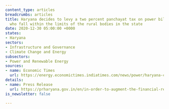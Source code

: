 ```yaml
---
content_type: articles
breadcrumbs: articles
title: Haryana decides to levy a two percent panchayat tax on power bills for consumers
  who fall within the limits of the rural bodies in the state
date: 2020-12-30 05:00:00 +0000
states:
- Haryana
sectors:
- Infrastructure and Governance
- Climate Change and Energy
subsectors:
- Power and Renewable Energy
sources:
- name: Economic Times
  url: https://energy.economictimes.indiatimes.com/news/power/haryana-cabinet-okays-new-panchayat-tax-on-electricity-agriculture-exempted/79932906
details:
- name: Press Release
  url: https://prharyana.gov.in/en/in-order-to-augment-the-financial-resources-of-gram-panchayats-the-haryana-government-has-decided
is_newsletter: false

---
```

